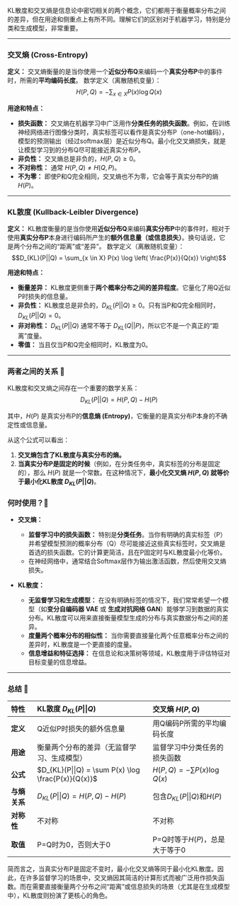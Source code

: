 KL散度和交叉熵是信息论中密切相关的两个概念，它们都用于衡量概率分布之间的差异，但在用途和侧重点上有所不同。理解它们的区别对于机器学习，特别是分类和生成模型，非常重要。

---

### 交叉熵 (Cross-Entropy)

**定义：** 交叉熵衡量的是当你使用一个**近似分布Q**来编码一个**真实分布P**中的事件时，所需的**平均编码长度**。
数学定义（离散随机变量）：
$$H(P, Q) = - \sum_{x \in X} P(x) \log Q(x)$$

**用途和特点：**
* **损失函数：** 交叉熵在机器学习中广泛用作**分类任务的损失函数**。例如，在训练神经网络进行图像分类时，真实标签可以看作是真实分布P（one-hot编码），模型的预测输出（经过softmax层）是近似分布Q。最小化交叉熵损失，就是让模型学习到的分布Q尽可能接近真实分布P。
* **非负性：** 交叉熵总是非负的，$H(P, Q) \ge 0$。
* **不对称性：** 通常 $H(P, Q) \ne H(Q, P)$。
* **不为零：** 即使P和Q完全相同，交叉熵也不为零，它会等于真实分布P的熵 $H(P)$。

---

### KL散度 (Kullback-Leibler Divergence)

**定义：** KL散度衡量的是当你使用**近似分布Q**来编码**真实分布P**中的事件时，相对于使用**真实分布P**本身进行编码所产生的**额外信息量（或信息损失）**。换句话说，它是两个分布之间的“距离”或“差异”。
数学定义（离散随机变量）：
$$D_{KL}(P||Q) = \sum_{x \in X} P(x) \log \left( \frac{P(x)}{Q(x)} \right)$$

**用途和特点：**
* **衡量差异：** KL散度更侧重于**两个概率分布之间的差异程度**。它量化了用Q近似P时损失的信息量。
* **非负性：** KL散度总是非负的，$D_{KL}(P||Q) \ge 0$。只有当P和Q完全相同时，$D_{KL}(P||Q) = 0$。
* **非对称性：** $D_{KL}(P||Q)$ 通常不等于 $D_{KL}(Q||P)$，所以它不是一个真正的“距离”度量。
* **零值：** 当且仅当P和Q完全相同时，KL散度为0。

---

### 两者之间的关系 🤝

KL散度和交叉熵之间存在一个重要的数学关系：
$$D_{KL}(P||Q) = H(P, Q) - H(P)$$

其中，$H(P)$ 是真实分布P的**信息熵 (Entropy)**，它衡量的是真实分布P本身的不确定性或信息量。

从这个公式可以看出：
1.  **交叉熵包含了KL散度与真实分布的熵。**
2.  **当真实分布P是固定的时候**（例如，在分类任务中，真实标签的分布是固定的），那么 $H(P)$ 就是一个常数。在这种情况下，**最小化交叉熵 $H(P, Q)$ 就等价于最小化KL散度 $D_{KL}(P||Q)$**。

### 何时使用？🤔

* **交叉熵：**
    * **监督学习中的损失函数：** 特别是**分类任务**。当你有明确的真实标签（P）并希望模型预测的概率分布（Q）尽可能接近这些真实标签时，交叉熵是首选的损失函数。它的计算更简洁，且在P固定时与KL散度最小化等价。
    * 在神经网络中，通常结合Softmax层作为输出激活函数，然后使用交叉熵损失。

* **KL散度：**
    * **无监督学习和生成模型：** 在没有明确标签的情况下，我们常常希望一个模型（如**变分自编码器 VAE** 或 **生成对抗网络 GAN**）能够学习到数据的真实分布。KL散度可以用来直接衡量模型生成的分布与真实数据分布之间的差异。
    * **度量两个概率分布的相似性：** 当你需要直接量化两个任意概率分布之间的差异时，KL散度是一个更直接的度量。
    * **信息增益和特征选择：** 在信息论和决策树等领域，KL散度用于评估特征对目标变量的信息增益。

---

### 总结 📝

| 特性 | KL散度 $D_{KL}(P\|\|Q)$ | 交叉熵 $H(P, Q)$ |
| :--------- | :----------------------------- | :--------------------------- |
| **定义** | Q近似P时损失的额外信息量       | 用Q编码P所需的平均编码长度   |
| **用途** | 衡量两个分布的差异（无监督学习、生成模型） | 监督学习中分类任务的损失函数 |
| **公式** | $D_{KL}(P\|\|Q) = \sum P(x) \log \frac{P(x)}{Q(x)}$ | $H(P, Q) = - \sum P(x) \log Q(x)$ |
| **与熵关系** | $D_{KL}(P\|\|Q) = H(P, Q) - H(P)$ | 包含$D_{KL}(P\|\|Q)$和$H(P)$     |
| **对称性** | 不对称                         | 不对称                       |
| **取值** | P=Q时为0，否则大于0            | P=Q时等于$H(P)$，总是大于等于0 |

简而言之，当真实分布P是固定不变时，最小化交叉熵等同于最小化KL散度。因此，在许多监督学习的场景中，交叉熵因其简洁的计算形式而被广泛用作损失函数。而在需要直接衡量两个分布之间“距离”或信息损失的场景（尤其是在生成模型中），KL散度则扮演了更核心的角色。
